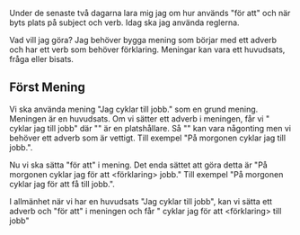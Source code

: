 
Under de senaste två dagarna lara mig jag om hur används "för att" och när byts plats på subject och verb. Idag ska jag använda reglerna.

Vad vill jag göra? Jag behöver bygga mening som börjar med ett adverb och har ett verb som behöver förklaring. Meningar kan vara ett huvudsats, fråga eller bisats.

## Först Mening
Vi ska använda mening "Jag cyklar till jobb." som en grund mening. Meningen är en huvudsats. Om vi sätter ett adverb i meningen, får vi "<adverb> cyklar jag till jobb" där "<adverb>" är en platshållare. Så "<adverb>" kan vara någonting men vi behöver ett adverb som är vettigt. Till exempel "På morgonen cyklar jag till jobb.". 

Nu vi ska sätta "för att" i mening. Det enda sättet att göra detta är "På morgonen cyklar jag för att <förklaring> jobb." Till exempel "På morgonen cyklar jag för att få till jobb.".

I allmänhet när vi har en huvudsats "Jag cyklar till jobb", kan vi sätta ett adverb och "för att" i meningen och får "<adverb> cyklar jag för att <förklaring> till jobb"
